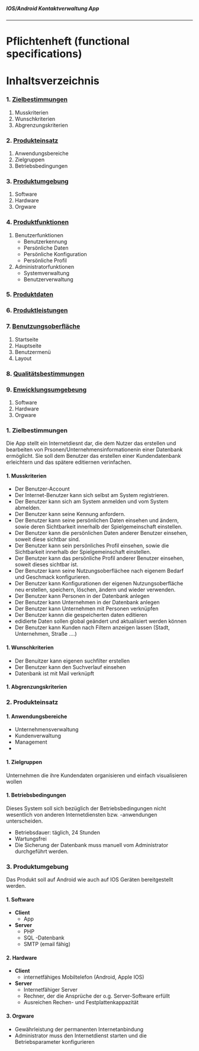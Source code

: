 ##### IOS/Android Kontaktverwaltung App
***
# Pflichtenheft (functional specifications)
       
# Inhaltsverzeichnis
### 1. [Zielbestimmungen](#chapter-1)<br>
1. Musskriterien
1. Wunschkriterien
1. Abgrenzungskriterien



### 2. [Produkteinsatz](#chapter-2)
1. Anwendungsbereiche
1. Zielgruppen
1. Betriebsbedingungen

### 3. [Produktumgebung](#chapter-3)
1. Software
1. Hardware
1. Orgware

### 4. [Produktfunktionen](#chapter-4)
1. Benutzerfunktionen
    *  Benutzerkennung
    *  Persönliche Daten
    *  Persönliche Konfiguration
    *  Persönliche Profil
2. Administratorfunktionen
    *  Systemverwaltung
    *  Benutzerverwaltung
        
### 5. [Produktdaten](#chapter-5)
### 6. [Produktleistungen](#chapter-6)
### 7. [Benutzungsoberfläche](#chapter-7)
1. Startseite
1. Hauptseite    
1. Benutzermenü
1. Layout
### 8. [Qualitätsbestimmungen](#chapter-8)
### 9. [Enwicklungsumgebeung](#chapter-9)
1. Software
1. Hardware
1. Orgware




 ### 1. Zielbestimmungen  <a id="chapter-1"></a>

Die App stellt ein Internetdiesnt dar, die dem Nutzer das erstellen und bearbeiten von Prsonen/Unternehmensinformationenin einer Datenbank ermöglicht. 
Sie soll dem Benutzer das erstellen einer Kundendatenbank erleichtern und das spätere editiernen verinfachen.

#### 1. Musskriterien
* Der Benutzer-Account
* Der Internet-Benutzer kann sich selbst am System registrieren.
* Der Benutzer kann sich am System anmelden und vom System abmelden.
* Der Benutzer kann seine Kennung anfordern.
* Der Benutzer kann seine persönlichen Daten einsehen und ändern, sowie deren Sichtbarkeit innerhalb der Spielgemeinschaft einstellen.
* Der Benutzer kann die persönlichen Daten anderer Benutzer einsehen, soweit diese sichtbar sind.
* Der Benutzer kann sein persönliches Profil einsehen, sowie die Sichtbarkeit innerhalb der Spielgemeinschaft einstellen.
* Der Benutzer kann das persönliche Profil anderer Benutzer einsehen, soweit dieses sichtbar ist.
* Der Benutzer kann seine Nutzungsoberflächee nach eigenem Bedarf und Geschmack konfigurieren.
* Der Benutzer kann Konfigurationen der eigenen Nutzungsoberfläche neu erstellen, speichern, löschen,  ändern und wieder verwenden.
* Der Benutzer kann Personen in der Datenbank anlegen
* Der Benutzer kann Unternehmen in der Datenbank anlegen
* Der Benutzer kann Unternehmen mit Personen verknüpfen
* Der Benutzer kannn die gespeicherten daten editieren
* edidierte Daten sollen global geändert und aktualisiert werden können
* Der Benutzer kann Kunden nach Filtern anzeigen lassen (Stadt, Unternehmen, Straße ....)
#### 1. Wunschkriterien
* Der Benuitzer kann eigenen suchfilter erstellen
* Der Benutzer kann den Suchverlauf einsehen
* Datenbank ist mit Mail verknüpft
#### 1. Abgrenzungskriterien

 ### 2. Produkteinsatz <a id="chapter-2"></a>

#### 1. Anwendungsbereiche
* Unternehmensverwaltung
* Kundenverwaltung
* Management
* 
#### 1. Zielgruppen
Unternehmen die ihre Kundendaten organisieren und einfach visualisieren wollen
#### 1. Betriebsbedingungen
Dieses System soll sich bezüglich der Betriebsbedingungen nicht wesentlich von anderen Internetdiensten bzw. -anwendungen unterscheiden.
* Betriebsdauer: täglich, 24 Stunden
* Wartungsfrei
* Die Sicherung der Datenbank muss manuell vom Administrator durchgeführt werden.

### 3. Produktumgebung <a id="chapter-3"></a>
Das Produkt soll auf Android wie auch auf IOS Geräten bereitgestellt werden.
#### 1. Software
* **Client**
    - App
* **Server**
    - PHP
    - SQL -Datenbank
    - SMTP (email fähig)

#### 2. Hardware
* **Client**
    * internetfähiges Mobiltelefon (Android, Apple IOS)
* **Server**
    * Internetfähiger Server
    * Rechner, der die Ansprüche der o.g. Server-Software erfüllt
    * Ausreichen Rechen- und Festplattenkappazität
#### 3. Orgware
* Gewährleistung der permanenten Internetanbindung
* Administrator muss den Internetdienst starten und die Betriebsparameter konfigurieren
    
    
